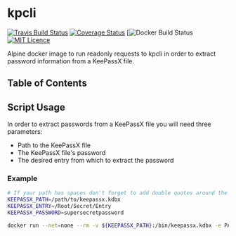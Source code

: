 # kpcli

[![Travis Build Status](https://travis-ci.org/deploymentking/kpcli.svg?branch=master)](https://travis-ci.org/deploymentking/kpcli)
[![Coverage Status](https://coveralls.io/repos/github/deploymentking/kpcli/badge.svg?branch=master)](https://coveralls.io/github/deploymentking/kpcli?branch=master)
[![Docker Build Status](https://dockerbuildbadges.quelltext.eu/status.svg?organization=thinkstackio&repository=kpcli)
[![MIT Licence](https://badges.frapsoft.com/os/mit/mit.svg?v=103)](https://opensource.org/licenses/mit-license.php)

Alpine docker image to run readonly requests to kpcli in order to extract password information from a KeePassX file.

## Table of Contents

<!-- toc -->

<!-- tocstop -->

## Script Usage

In order to extract passwords from a KeePassX file you will need three parameters:
- Path to the KeePassX file 
- The KeePassX file's password
- The desired entry from which to extract the password

### Example
```bash
# If your path has spaces don't forget to add double quotes around the string
KEEPASSX_PATH=/path/to/keepassx.kdbx
KEEPASSX_ENTRY=/Root/Secret/Entry
KEEPASSX_PASSWORD=supersecretpassword

docker run --net=none --rm -v ${KEEPASSX_PATH}:/bin/keepassx.kdbx -e PASSWORD=${KEEPASSX_PASSWORD} -e ENTRY=${KEEPASSX_ENTRY} thinkstackio/kpcli
```


